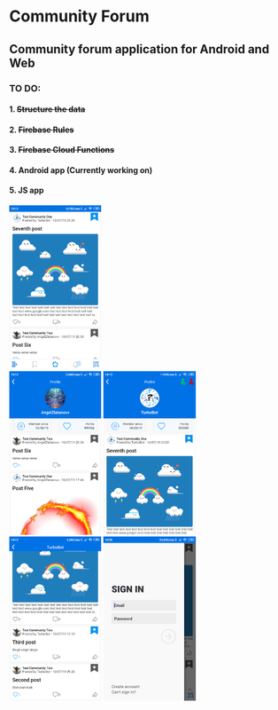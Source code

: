 # Community Forum
 
<h2>Community forum application for Android and Web</h2>
<h3>TO DO:</h3>
<h4>1. <strike>Structure the data</strike></h4>
<h4>2. <strike>Firebase Rules</strike></h4>
<h4>3. <strike>Firebase Cloud Functions</strike></h4>
<h4>4. Android app (Currently working on)</h4>
<h4>5. JS app</h4>
<div style="display: inline-block">
<div style="border-radius: 2vm;"><img src="screen1.png" alt="First screen" width="33%"></div>
<img src="screen2.png" alt="First screen" width="33%">
<img src="screen3.png" alt="First screen" width="33%"><br>
<img src="screen4.png" alt="First screen" width="33%">
<img src="screen5.png" alt="First screen" width="33%">
</div>